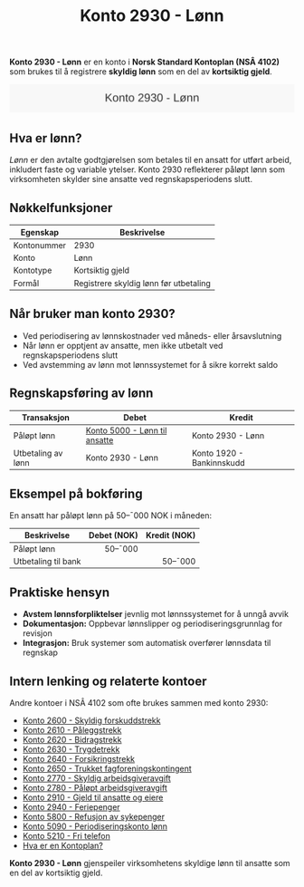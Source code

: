 ﻿---
title: "Konto 2930 - Lønn"
seoTitle: "2930-lonn"
description: '**Konto 2930 - Lønn** er en konto i **Norsk Standard Kontoplan (NSÂ 4102)** som brukes til å registrere **skyldig lønn** som en del av **kortsiktig gjeld**.'
---

**Konto 2930 - Lønn** er en konto i **Norsk Standard Kontoplan (NSÂ 4102)** som brukes til å registrere **skyldig lønn** som en del av **kortsiktig gjeld**.

![Illustrasjon av konto 2930 Lønn](2930-lonn-image.svg)

## Hva er lønn?

*Lønn* er den avtalte godtgjørelsen som betales til en ansatt for utført arbeid, inkludert faste og variable ytelser. Konto 2930 reflekterer påløpt lønn som virksomheten skylder sine ansatte ved regnskapsperiodens slutt.

## Nøkkelfunksjoner

| Egenskap      | Beskrivelse                                          |
|---------------|------------------------------------------------------|
| Kontonummer   | 2930                                                 |
| Konto         | Lønn                                                 |
| Kontotype     | Kortsiktig gjeld                                     |
| Formål        | Registrere skyldig lønn før utbetaling               |

## Når bruker man konto 2930?

* Ved periodisering av lønnskostnader ved måneds- eller årsavslutning
* Når lønn er opptjent av ansatte, men ikke utbetalt ved regnskapsperiodens slutt
* Ved avstemming av lønn mot lønnssystemet for å sikre korrekt saldo

## Regnskapsføring av lønn

| Transaksjon                           | Debet                     | Kredit                   |
|---------------------------------------|---------------------------|--------------------------|
| Påløpt lønn                           | [Konto 5000 - Lønn til ansatte](/blogs/kontoplan/5000-lonn-til-ansatte "Konto 5000 - Lønn til ansatte") | Konto 2930 - Lønn        |
| Utbetaling av lønn                     | Konto 2930 - Lønn         | Konto 1920 - Bankinnskudd|

## Eksempel på bokføring

En ansatt har påløpt lønn på 50–¯000 NOK i måneden:

| Beskrivelse         | Debet (NOK) | Kredit (NOK) |
|---------------------|------------:|-------------:|
| Påløpt lønn         |      50–¯000 |              |
| Utbetaling til bank |             |      50–¯000 |

## Praktiske hensyn

* **Avstem lønnsforpliktelser** jevnlig mot lønnssystemet for å unngå avvik
* **Dokumentasjon:** Oppbevar lønnslipper og periodiseringsgrunnlag for revisjon
* **Integrasjon:** Bruk systemer som automatisk overfører lønnsdata til regnskap

## Intern lenking og relaterte kontoer

Andre kontoer i NSÂ 4102 som ofte brukes sammen med konto 2930:

* [Konto 2600 - Skyldig forskuddstrekk](/blogs/kontoplan/2600-forskuddstrekk "Konto 2600 - Skyldig forskuddstrekk")
* [Konto 2610 - Påleggstrekk](/blogs/kontoplan/2610-paalleggstrekk "Konto 2610 - Påleggstrekk")
* [Konto 2620 - Bidragstrekk](/blogs/kontoplan/2620-bidragstrekk "Konto 2620 - Bidragstrekk")
* [Konto 2630 - Trygdetrekk](/blogs/kontoplan/2630-trygdetrekk "Konto 2630 - Trygdetrekk")
* [Konto 2640 - Forsikringstrekk](/blogs/kontoplan/2640-forsikringstrekk "Konto 2640 - Forsikringstrekk")
* [Konto 2650 - Trukket fagforeningskontingent](/blogs/kontoplan/2650-trukket-fagforeningskontingent "Konto 2650 - Trukket fagforeningskontingent")
* [Konto 2770 - Skyldig arbeidsgiveravgift](/blogs/kontoplan/2770-skyldig-arbeidsgiveravgift "Konto 2770 - Skyldig arbeidsgiveravgift")
* [Konto 2780 - Påløpt arbeidsgiveravgift](/blogs/kontoplan/2780-palopte-arbeidsgiveravgift "Konto 2780 - Påløpt arbeidsgiveravgift")
* [Konto 2910 - Gjeld til ansatte og eiere](/blogs/kontoplan/2910-gjeld-til-ansatte-og-eiere "Konto 2910 - Gjeld til ansatte og eiere")
* [Konto 2940 - Feriepenger](/blogs/kontoplan/2940-feriepenger "Konto 2940 - Feriepenger")
* [Konto 5800 - Refusjon av sykepenger](/blogs/kontoplan/5800-refusjon-av-sykepenger "Konto 5800 - Refusjon av sykepenger")
* [Konto 5090 - Periodiseringskonto lønn](/blogs/kontoplan/5090-periodiseringskonto-lonn "Konto 5090 - Periodiseringskonto lønn")
* [Konto 5210 - Fri telefon](/blogs/kontoplan/5210-fri-telefon "Konto 5210 - Fri telefon: Regnskapsføring av fri telefon som ansattgode i Norsk kontoplan")
* [Hva er en Kontoplan?](/blogs/regnskap/hva-er-kontoplan "Hva er en Kontoplan? Komplett Guide til Kontoplaner i Norsk Regnskap")

**Konto 2930 - Lønn** gjenspeiler virksomhetens skyldige lønn til ansatte som en del av kortsiktig gjeld.






